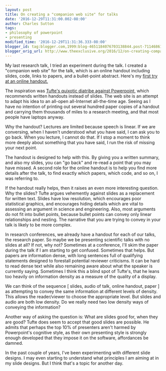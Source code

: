 ```yaml
---
layout: post
title: On creating a "companion web site" for talks
date: '2016-12-29T11:31:00.002-08:00'
author: Charles Sutton
tags:
- philosophy of powerpoint
- presenting
modified_time: '2016-12-29T11:31:36.333-08:00'
blogger_id: tag:blogger.com,1999:blog-4651184076703138844.post-711468618090429490
blogger_orig_url: http://www.theexclusive.org/2016/12/on-creating-companion-web-site-for-talks.html
---
```

My last research talk, I tried an experiment during the talk. I created a "companion web site" for the talk, which is an online handout including slides, code, links to papers, and a bullet-point abstract. Here's my [first try at an online handout.](http://homepages.inf.ed.ac.uk/csutton/talks/nampi2016-talk-sutton/)

The inspiration was [Tufte's quixotic diatribe against Powerpoint](https://www.edwardtufte.com/tufte/powerpoint), which recommends written handouts instead of slides. The web site is an attempt to adapt his idea to an all-open all-Internet all-the-time age. Seeing as I have no intention of printing out several hundred paper copies of a handout and carrying them thousands of miles to a research meeting, and that most people have laptops anyway.

Why the handout? Lectures are limited because speech is linear. If we are conversing, when I haven't understood what you have said, I can ask you to go back. When you lecture, I cannot do that. If I stop a moment to think more deeply about something that you have said, I run the risk of missing your next point.

The handout is designed to help with this. By giving you a written summary, and also my slides, you can "go back" and re-read a point that you may have missed. A second role for the online handout is to help you find more details after the talk, to find exactly which papers, which code, and so on, I was referring to.

If the handout really helps, then it raises an even more interesting question. Why the slides?
Tufte argues vehemently against slides as a replacement for written text. Slides have low resolution, which encourages poor statistical graphics, and encourages hiding details which are vital to assessing an argument in science and engineering. Also, most arguments do not fit into bullet points, because bullet points can convey only linear relationships and nesting. The narrative that you are trying to convey in your talk is likely to be more complex.

In research conferences, we already have a handout for each of our talks, the research paper. So maybe we be presenting scientific talks with no slides at all? If not, why not? Sometimes at a conference, I'll skim the paper during the talk if I am starting to get confused. Sometimes that helps. But papers are information dense, with long sentences full of qualifying statements designed to forestall potential reviewer criticisms. It can be hard to read dense text while also remaining aware about what the speaker is currently saying. Sometimes I think this a blind spot of Tufte's, that he leans too heavily on information density as a measure of the quality of a display.

We can think of the sequence \[ slides, audio of talk, online handout, paper \] as attempting to convey the same information at different levels of density. This allows the reader/viewer to choose the appropriate level. But slides and audio are both low density. Do we really need two low density ways of conveying the information?

Another way of asking the question is: What are slides good for, when they are good? Tufte does seem to accept that good slides are possible. He admits that perhaps the top 10% of presenters aren't harmed by Powerpoint's cognitive style, as their own presenting style is strongly enough developed that they impose it on the software, affordances be damned.

In the past couple of years, I've been experimenting with different slide designs. I may even starting to understand what principles I am aiming at in my slide designs. But I think that's a topic for another day.
